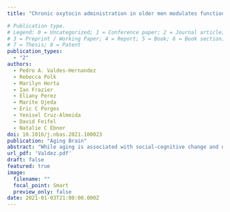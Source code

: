 ```yaml
---
title: "Chronic oxytocin administration in older men modulates functional connectivity during animacy perception"

# Publication type.
# Legend: 0 = Uncategorized; 1 = Conference paper; 2 = Journal article;
# 3 = Preprint / Working Paper; 4 = Report; 5 = Book; 6 = Book section;
# 7 = Thesis; 8 = Patent
publication_types:
  - "2"
authors:
  - Pedro A. Valdes-Hernandez
  - Rebecca Polk
  - Marilyn Horta
  - Ian Frazier
  - Eliany Perez
  - Marite Ojeda
  - Eric C Porges
  - Yenisel Cruz-Almeida
  - David Feifel
  - Natalie C Ebner
doi: 10.1016/j.nbas.2021.100023
publication: "Aging Brain"
abstract: "While aging is associated with social-cognitive change and oxytocin plays a crucial role in social cognition, oxytocin’s effects on the social brain in older age remain understudied. To date, no study has examined the effects of chronic intranasal oxytocin administration on brain mechanisms underlying animacy perception in older adults. Using a placebo-controlled, randomized, double-blinded design in generally healthy older men (mean age (SD) = 69(6); n = 17 oxytocin; n = 14 placebo), this study determined the effects of a four-week intranasal oxytocin administration (24 international units/twice a day) on functional MRI (fMRI) during the Heider-Simmel task. This passive-viewing animacy perception paradigm contains video-clips of simple shapes suggesting social interactions (SOCIAL condition) or exhibiting random trajectories (RANDOM condition). While there were no oxytocin-specific effects on brain fMRI activation during the SOCIAL compared to the RANDOM condition, pre-to-post intervention change in the SOCIAL-RANDOM difference in functional connectivity (FC) was higher in the oxytocin compared to the placebo group in a network covering occipital, temporal, and parietal areas, and the superior temporal sulcus, a key structure in animacy perception. These findings suggest oxytocin modulation of circuits involved in action observation and social perception. Follow-up analyses on this network’s connections suggested a pre-to-post intervention decrease in the SOCIAL-RANDOM difference in FC among the placebo group, possibly reflecting habituation to repeated exposure to social cues. Chronic oxytocin appeared to counter this process by decreasing FC during the RANDOM and increasing it during the SOCIAL condition. This study advances knowledge about oxytocin intervention mechanisms in the social brain of older adults."
url_pdf: 'Valdez.pdf'
draft: false
featured: true
image:
  filename: ""
  focal_point: Smart
  preview_only: false
date: 2021-01-03T21:00:00.000Z
---
```

